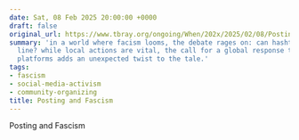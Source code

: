 ```yaml
---
date: Sat, 08 Feb 2025 20:00:00 +0000
draft: false
original_url: https://www.tbray.org/ongoing/When/202x/2025/02/08/Posting-and-Fascism
summary: 'in a world where facism looms, the debate rages on: can hashtags hold the
  line? while local actions are vital, the call for a global response through digital
  platforms adds an unexpected twist to the tale.'
tags:
- fascism
- social-media-activism
- community-organizing
title: Posting and Fascism
---
```


Posting and Fascism